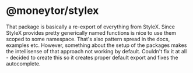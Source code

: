 # @moneytor/stylex

That package is basically a re-export of everything from StyleX. Since StyleX provides pretty generically named functions is nice to use them scoped to some namespace. That's also pattern spread in the docs, examples etc. However, something about the setup of the packages makes the intellisense of that approach not working by default. Couldn't fix it at all - decided to create this so it creates proper default export and fixes the autocomplete.
